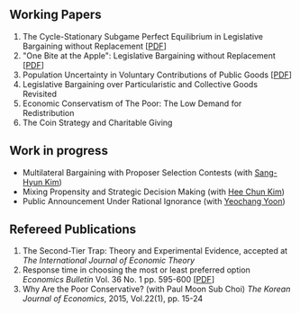 ## Working Papers
1. The Cycle-Stationary Subgame Perfect Equilibrium in Legislative Bargaining without Replacement [[PDF](https://www.dropbox.com/s/sexydlcntyjwq95/CycleStationaryEquilibriumInLegislativeBargaining.pdf "PDF")]  
2. "One Bite at the Apple": Legislative Bargaining without Replacement [[PDF](http://google.com "To Be Updated")]  
3. Population Uncertainty in Voluntary Contributions of Public Goods [[PDF](https://www.dropbox.com/s/6htn5226xdve53c/PopulationUncertaintyInVolutaryContributions.pdf "PDF")]
5. Legislative Bargaining over Particularistic and Collective Goods Revisited  
6. Economic Conservatism of The Poor: The Low Demand for Redistribution  
7. The Coin Strategy and Charitable Giving

## Work in progress
* Multilateral Bargaining with Proposer Selection Contests (with [Sang-Hyun Kim](https://sites.google.com/site/sanghyunkim46/home "Sang-Hyun Kim's webpage"))
* Mixing Propensity and Strategic Decision Making (with [Hee Chun Kim](https://sites.google.com/site/hckim0822/home "Hee Chun Kim's webpage"))
* Public Announcement Under Rational Ignorance (with [Yeochang Yoon](https://sites.google.com/site/yyeochang/ "Yeochang Yoon's webpage"))

## Refereed Publications
1. The Second-Tier Trap: Theory and Experimental Evidence, accepted at _The International Journal of Economic Theory_
2. Response time in choosing the most or least preferred option _Economics Bulletin_ Vol. 36 No. 1 pp. 595-600 [[PDF](http://www.accessecon.com/Pubs/EB/2016/Volume36/EB-16-V36-I1-P59.pdf "PDF")]  
3. Why Are the Poor Conservative? (with Paul Moon Sub Choi) _The Korean Journal of Economics_, 2015, Vol.22(1), pp. 15-24
